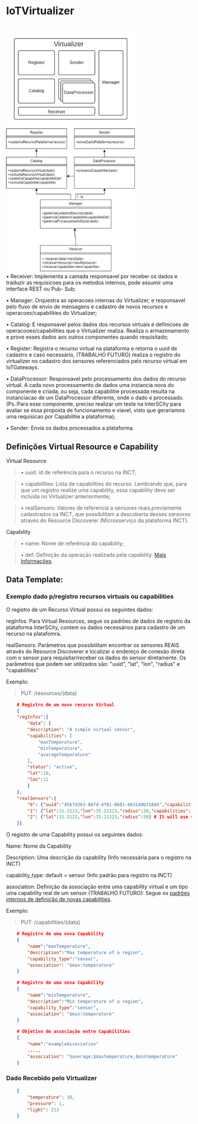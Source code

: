 # IoTVirtualizer

<br>
<img src="virtualizer.png" width="350">
<br>
<img src="virtualizer_classes.jpg" width="350">
<br>
• Receiver: Implementa a camada responsavel por receber os dados e traduzir as
requisicoes para os metodos internos, pode assumir uma interface REST ou Pub-
Sub;

• Manager: Orquestra as operacoes internas do Virtualizer, e responsavel pelo
fluxo de envio de mensagens e cadastro de novos recursos e operacoes/capabilities
do Virtualizer;

• Catalog: E responsavel pelos dados dos recursos virtuais e definicoes de
operacooes/capabilities que o Virtualizer realiza. Realiza o armazenamento e prove
esses dados aos outros componentes quando requisitado;

• Register: Registra o recurso virtual na plataforma e retorna o uuid de cadastro e caso necessário, (TRABALHO FUTURO) realiza o registro do virtualizer no cadastro dos sensores referenciados pelo recurso virtual em IoTGateways.

• DataProcessor: Responsavel pelo processamento dos dados do recurso virtual. A
cada novo processamento de dados uma instancia nova do componente e criada,
ou seja, cada capabilitie processada resulta na instanciacao de um DataProcessor
diferente, onde o dado e processado. (Ps.:Para esse componente, preciso realizar
um teste na InterSCity para avaliar se essa proposta de funcionamento e viavel,
visto que gerariamos uma requisicao por Capabilitie a plataforma);

• Sender: Envia os dados processados a plataforma.

## Definições Virtual Resource e Capability

Virtual Resource
>	• uuid: id de referência para o recurso na INCT;

>	• capabilities: Lista de capabilities do recurso. Lembrando que, para que um registro realize uma capability, essa capability deve ser incluida no Virtualizer anteriormente;

>	• realSensors: Valores de referencia a sensores reais,previamente cadastrados na INCT, que possibilitam a descoberta desses sensores através do Resource Discoverer (Microsserviço da plataforma INCT).

Capability
>	• name: Nome de referência da capability;

>	• def: Definição da operação realizada pela capability. [Mais Informações](defCapability.md).



## Data Template: 

### Exemplo dado p/registro recursos virtuais ou capabilities

O registro de um Recurso Virtual possui os seguintes dados:

regInfos: Para Virtual Resources, segue os padrões de dados de registro da plataforma InterSCity, contem os dados necessários para cadastro de um recurso na platafomra.

realSensors: Parâmetros que possibilitam encontrar os sensores REAIS através do Resource Discoverer e localizar o endereço de conexão direta com o sensor para requisitar/receber os dados do sensor diretamente. Os parâmetros que podem ser utilizados são: "uuid", "lat", "lon", "radius" e "capabilities"

Exemplo:

>PUT: /resources/{data}

```json
	# Registro de um novo recurso Virtual
	{
	"regInfos":{
		"data": {
		"description": "A simple virtual sensor",
		"capabilities": [
			"maxTemperature",
			"minTemperature",
			"averageTemperature"
		],
		"status": "active",
		"lat":10,
		"lon":12
		}
	},
	"realSensors":{
		"0": {"uuid":"45b7d363-86fd-4f81-8681-663140b318d4","capabilities":["temperature"]}, # A unic sensor
		"1": {"lat":31.3123,"lon":35.21323,"radius":50,"capabilities":["temperature","pressure"]}, # Will use sensors in a given location with a certain capability
		"2": {"lat":31.3123,"lon":35.21323,"radius":50} # It will use sensors in a certain location, but note that it will not filter only the sensors that have the capability that will be used by the resource
	}}
```

O registro de uma Capability possui os seguintes dados:

Name: Nome da Capability

Description: Uma descrição da capability (Info necessária para o registro na INCT)

capability_type: default = sensor (Info padrão para registro na INCT)

association: Definição da associação entre uma capability virtual e um tipo uma capability real de um sensor (TRABALHO FUTURO): Segue os [padrões internos de definição de novas capabilities](defCapability.md).

Exemplo:

>PUT: /capabilities/{data}

```json
	# Registro de uma nova Capability
	{
		"name":"maxTemperature",
		"description":"Max temperature of a region",
		"capability_type":"sensor",
		"association": "$max:temperature" 
	}                                           
```
```json
	# Registro de uma nova Capability
	{
		"name":"minTemperature",
		"description":"Min temperature of a region",
		"capability_type":"sensor",
		"association": "$min:temperature" 
	}                                           
```
```json
	# Objetivo de associação entre Capabilities
	{
		"name":"exampleAssociation"
		....,
		"association": "$average:$maxtemperature,$mintemperature" 
	}                                           
```

### Dado Recebido pelo Virtualizer
```json
	{
		"temperature": 30,
		"pressure": 1,
		"light": 213
	}
```